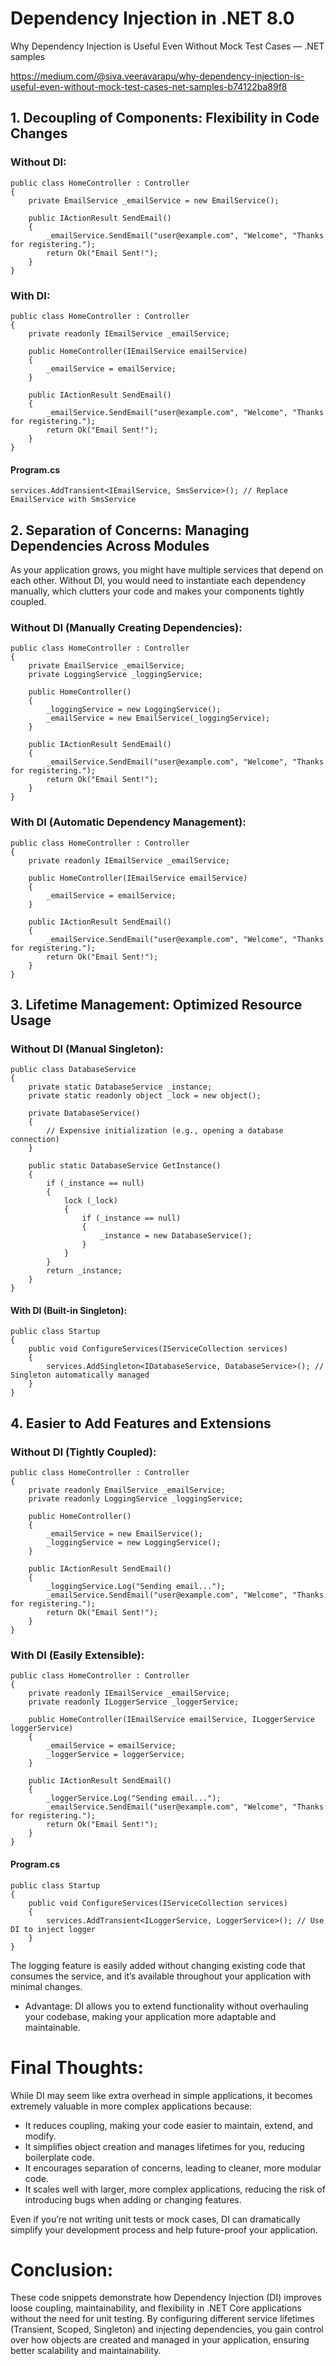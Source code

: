 # Dependency Injection in .NET 8.0

Why Dependency Injection is Useful Even Without Mock Test Cases — .NET samples

https://medium.com/@siva.veeravarapu/why-dependency-injection-is-useful-even-without-mock-test-cases-net-samples-b74122ba89f8

## 1. Decoupling of Components: Flexibility in Code Changes

### Without DI:
```
public class HomeController : Controller
{
    private EmailService _emailService = new EmailService();

    public IActionResult SendEmail()
    {
        _emailService.SendEmail("user@example.com", "Welcome", "Thanks for registering.");
        return Ok("Email Sent!");
    }
}
```

### With DI:
```
public class HomeController : Controller
{
    private readonly IEmailService _emailService;

    public HomeController(IEmailService emailService)
    {
        _emailService = emailService;
    }

    public IActionResult SendEmail()
    {
        _emailService.SendEmail("user@example.com", "Welcome", "Thanks for registering.");
        return Ok("Email Sent!");
    }
}
```

#### Program.cs
```
services.AddTransient<IEmailService, SmsService>(); // Replace EmailService with SmsService
```

## 2. Separation of Concerns: Managing Dependencies Across Modules
As your application grows, you might have multiple services that depend on each other. Without DI, you would need to instantiate each dependency manually, which clutters your code and makes your components tightly coupled.

### Without DI (Manually Creating Dependencies):
```
public class HomeController : Controller
{
    private EmailService _emailService;
    private LoggingService _loggingService;

    public HomeController()
    {
        _loggingService = new LoggingService();
        _emailService = new EmailService(_loggingService);
    }

    public IActionResult SendEmail()
    {
        _emailService.SendEmail("user@example.com", "Welcome", "Thanks for registering.");
        return Ok("Email Sent!");
    }
}
```

### With DI (Automatic Dependency Management):
```
public class HomeController : Controller
{
    private readonly IEmailService _emailService;

    public HomeController(IEmailService emailService)
    {
        _emailService = emailService;
    }

    public IActionResult SendEmail()
    {
        _emailService.SendEmail("user@example.com", "Welcome", "Thanks for registering.");
        return Ok("Email Sent!");
    }
}
```

## 3. Lifetime Management: Optimized Resource Usage

### Without DI (Manual Singleton):
```
public class DatabaseService
{
    private static DatabaseService _instance;
    private static readonly object _lock = new object();

    private DatabaseService()
    {
        // Expensive initialization (e.g., opening a database connection)
    }

    public static DatabaseService GetInstance()
    {
        if (_instance == null)
        {
            lock (_lock)
            {
                if (_instance == null)
                {
                    _instance = new DatabaseService();
                }
            }
        }
        return _instance;
    }
}
```

#### With DI (Built-in Singleton):
```
public class Startup
{
    public void ConfigureServices(IServiceCollection services)
    {
        services.AddSingleton<IDatabaseService, DatabaseService>(); // Singleton automatically managed
    }
}
```

## 4. Easier to Add Features and Extensions

### Without DI (Tightly Coupled):
```
public class HomeController : Controller
{
    private readonly EmailService _emailService;
    private readonly LoggingService _loggingService;

    public HomeController()
    {
        _emailService = new EmailService();
        _loggingService = new LoggingService();
    }

    public IActionResult SendEmail()
    {
        _loggingService.Log("Sending email...");
        _emailService.SendEmail("user@example.com", "Welcome", "Thanks for registering.");
        return Ok("Email Sent!");
    }
}
```

### With DI (Easily Extensible):
```
public class HomeController : Controller
{
    private readonly IEmailService _emailService;
    private readonly ILoggerService _loggerService;

    public HomeController(IEmailService emailService, ILoggerService loggerService)
    {
        _emailService = emailService;
        _loggerService = loggerService;
    }

    public IActionResult SendEmail()
    {
        _loggerService.Log("Sending email...");
        _emailService.SendEmail("user@example.com", "Welcome", "Thanks for registering.");
        return Ok("Email Sent!");
    }
}
```

#### Program.cs
```
public class Startup
{
    public void ConfigureServices(IServiceCollection services)
    {
        services.AddTransient<ILoggerService, LoggerService>(); // Use DI to inject logger
    }
}
```

The logging feature is easily added without changing existing code that consumes the service, and it’s available throughout your application with minimal changes.

+ Advantage: DI allows you to extend functionality without overhauling your codebase, making your application more adaptable and maintainable.

# Final Thoughts:

While DI may seem like extra overhead in simple applications, it becomes extremely valuable in more complex applications because:

+ It reduces coupling, making your code easier to maintain, extend, and modify.
+ It simplifies object creation and manages lifetimes for you, reducing boilerplate code.
+ It encourages separation of concerns, leading to cleaner, more modular code.
+ It scales well with larger, more complex applications, reducing the risk of introducing bugs when adding or changing features.

Even if you’re not writing unit tests or mock cases, DI can dramatically simplify your development process and help future-proof your application.

# Conclusion:
These code snippets demonstrate how Dependency Injection (DI) improves loose coupling, maintainability, and flexibility in .NET Core applications without the need for unit testing. By configuring different service lifetimes (Transient, Scoped, Singleton) and injecting dependencies, you gain control over how objects are created and managed in your application, ensuring better scalability and maintainability.
